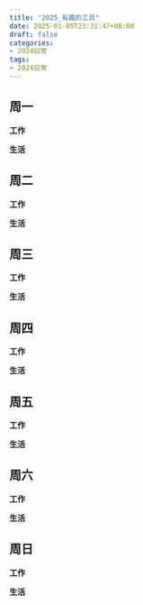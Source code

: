 ```yaml
---
title: "2025_有趣的工具"
date: 2025-01-05T23:31:47+08:00
draft: false
categories:
- 2024日常
tags:
- 2024日常
---
```



## 周一

**工作**



**生活**


## 周二

**工作**



**生活**


## 周三


**工作**



**生活**


## 周四


**工作**



**生活**


## 周五


**工作**



**生活**


## 周六


**工作**



**生活**


## 周日


**工作**



**生活**



